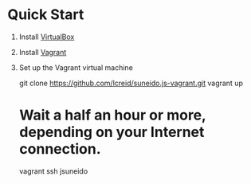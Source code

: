 # Quick Start

1. Install [VirtualBox](http://www.virtualbox.org/)
2. Install [Vagrant](https://docs.vagrantup.com/v2/installation/)
3. Set up the Vagrant virtual machine


    git clone https://github.com/lcreid/suneido.js-vagrant.git
    vagrant up
    # Wait a half an hour or more, depending on your Internet connection.
    vagrant ssh
    jsuneido
